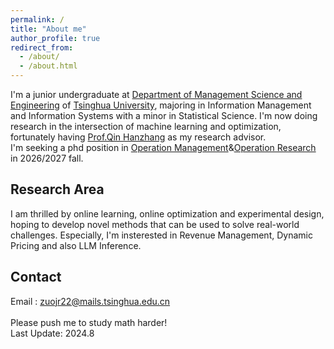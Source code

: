 ```yaml
---
permalink: /
title: "About me"
author_profile: true
redirect_from: 
  - /about/
  - /about.html
---
```


I'm a junior undergraduate at [Department of Management Science and Engineering](https://www.sem.tsinghua.edu.cn/mseen/) of [Tsinghua University](https://www.tsinghua.edu.cn/en/), majoring in Information Management and Information Systems with a minor in Statistical Science. I'm now doing research in the intersection of machine learning and optimization, fortunately having [Prof.Qin Hanzhang](https://hanzhangqin.com/) as my research advisor.<br/>
I'm seeking a phd position in [Operation Management](https://en.wikipedia.org/wiki/Operations_management)&[Operation Research](https://en.wikipedia.org/wiki/Operations_research) in 2026/2027 fall. <br/> 
## Research Area
I am thrilled by online learning, online optimization and experimental design, hoping to develop novel methods that can be used to solve real-world challenges. Especially, I'm insterested in Revenue Management, Dynamic Pricing and also LLM Inference. <br/>

## Contact
Email : zuojr22@mails.tsinghua.edu.cn<br/><br/>
Please push me to study math harder!<br/>
Last Update: 2024.8
